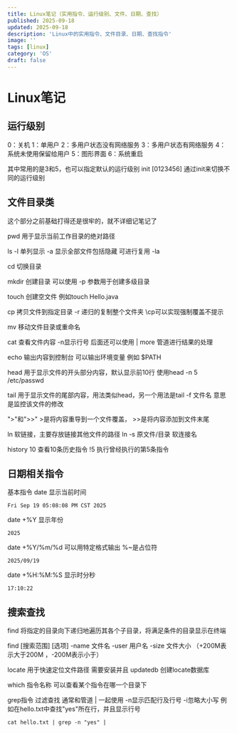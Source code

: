```yaml
---
title: Linux笔记（实用指令、运行级别、文件、日期、查找）
published: 2025-09-18
updated: 2025-09-18
description: 'Linux中的实用指令、文件目录、日期、查找指令'
image: ''
tags: [linux]
category: 'OS'
draft: false 
---
```


# Linux笔记

## 运行级别

0：关机
1：单用户
2：多用户状态没有网络服务
3：多用户状态有网络服务
4：系统未使用保留给用户
5：图形界面
6：系统重启

其中常用的是3和5，也可以指定默认的运行级别
init [0123456] 通过init来切换不同的运行级别



## 文件目录类

这个部分之前基础打得还是很牢的，就不详细记笔记了

pwd	用于显示当前工作目录的绝对路径

ls   -l 单列显示  -a 显示全部文件包括隐藏 可进行复用 -la

cd 	切换目录

mkdir	创建目录  	可以使用 -p 参数用于创建多级目录

touch 	创建空文件	例如touch Hello.java

cp	拷贝文件到指定目录 -r 递归的复制整个文件夹 \cp可以实现强制覆盖不提示

mv	移动文件目录或重命名

cat 	查看文件内容	-n显示行号 	后面还可以使用 | more 管道进行结果的处理

echo	输出内容到控制台	可以输出环境变量 例如 $PATH

head	用于显示文件的开头部分内容，默认显示前10行 使用head -n 5 /etc/passwd

tail	用于显示文件的尾部内容，用法类似head，另一个用法是tail -f 文件名 意思是监控该文件的修改

">"和">>"	>是将内容重导到一个文件覆盖， >>是将内容添加到文件末尾

ln	软链接，主要存放链接其他文件的路径 	ln -s  原文件/目录  软连接名

history 10	查看10条历史指令	!5 执行曾经执行的第5条指令



## 日期相关指令

基本指令 	date	显示当前时间

```
Fri Sep 19 05:08:08 PM CST 2025
```

date +%Y	显示年份

```
2025
```

date +%Y/%m/%d	可以用特定格式输出 	%~是占位符

```
2025/09/19
```

date +%H:%M:%S	显示时分秒

```
17:10:22
```



## 搜索查找

find	将指定的目录向下递归地遍历其各个子目录，将满足条件的目录显示在终端

find [搜索范围] [选项]	-name 文件名	-user 用户名	-size 文件大小	（+200M表示大于200M ，-200M表示小于）

locate	用于快速定位文件路径	需要安装并且 updatedb 创建locate数据库

which 指令名称  可以查看某个指令在哪一个目录下

grep指令 过滤查找 通常和管道 | 一起使用	-n显示匹配行及行号	-i忽略大小写
例如在hello.txt中查找"yes"所在行，并且显示行号

```
cat	hello.txt | grep -n "yes" |
```

